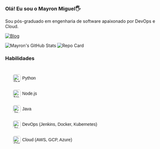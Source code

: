 ### Olá! Eu sou o Mayron Miguel🖐️

Sou pós-graduado em engenharia de software apaixonado por DevOps e Cloud.

[![Blog](https://img.shields.io/badge/LinkedIn-0077B5?style=for-the-badge&logo=linkedin&logoColor=white/)](https://linkedin.com/in/mayron-miguel-de-freitas/)

![Mayron's GitHub Stats](https://github-readme-stats.vercel.app/api?username=mayronmiguel&show_icons=true&theme=dark)  ![Repo Card](https://github-readme-stats.vercel.app/api/pin/?username=mayronmiguele&repo=DevOps&theme=radical)

### Habilidades

<div style="font-family: Arial, sans-serif; line-height: 1.0; padding: 15px;">

<div style="display: flex; align-items: center; margin-bottom: 5px; padding: 10px; border-radius: 8px;">
    <img src="https://upload.wikimedia.org/wikipedia/commons/c/c3/Python-logo-notext.svg" alt="Python Logo" style="width: 25px; height: 25px; margin-right: 5px; border-radius: 5px;">
    <span>Python</span>
</div>

<div style="display: flex; align-items: center; margin-bottom: 5px; padding: 10px; border-radius: 8px;">
    <img src="https://upload.wikimedia.org/wikipedia/commons/d/d9/Node.js_logo.svg" alt="Node.js Logo" style="width: 25px; height: 25px; margin-right: 5px; border-radius: 5px;">
    <span>Node.js</span>
</div>

<div style="display: flex; align-items: center; margin-bottom: 5px; padding: 10px; border-radius: 8px;">
    <img src="https://upload.wikimedia.org/wikipedia/en/3/30/Java_programming_language_logo.svg" alt="Java Logo" style="width: 25px; height: 25px; margin-right: 5px; border-radius: 5px;">
    <span>Java</span>
</div>

<div style="display: flex; align-items: center; margin-bottom: 5px; padding: 10px; border-radius: 8px;">
    <img src="https://upload.wikimedia.org/wikipedia/commons/e/e9/Jenkins_logo.svg" alt="Jenkins Logo" style="width: 25px; height: 25px; margin-right: 5px; border-radius: 5px;">
    <span>DevOps (Jenkins, Docker, Kubernetes)</span>
</div>

<div style="display: flex; align-items: center; margin-bottom: 5px; padding: 10px; border-radius: 8px;">
    <img src="https://upload.wikimedia.org/wikipedia/commons/9/93/Amazon_Web_Services_Logo.svg" alt="Cloud Logo" style="width: 25px; height: 25px; margin-right: 5px; border-radius: 5px;">
    <span>Cloud (AWS, GCP, Azure)</span>
</div>

</div>





  
  

